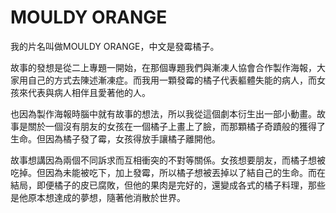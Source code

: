 # MOULDY ORANGE

我的片名叫做MOULDY ORANGE，中文是發霉橘子。

故事的發想是從二上專題一開始，在那個專題我們與漸凍人協會合作製作海報，大家用自己的方式去陳述漸凍症。而我用一顆發霉的橘子代表軀體失能的病人，而女孩來代表與病人相伴且愛著他的人。

也因為製作海報時腦中就有故事的想法，所以我從這個劇本衍生出一部小動畫。故事是關於一個沒有朋友的女孩在一個橘子上畫上了臉，而那顆橘子奇蹟般的獲得了生命。但因為橘子發了霉，女孩得放手讓橘子離開他。

故事想講因為兩個不同訴求而互相衝突的不對等關係。女孩想要朋友，而橘子想被吃掉。但因為未能被吃下，加上發霉，所以橘子想被丟掉以了結自己的生命。而在結局，即便橘子的皮已腐敗，但他的果肉是完好的，還變成各式的橘子料理，那些是他原本想達成的夢想，隨著他消散於世界。